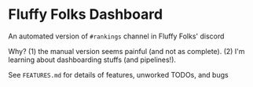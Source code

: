 # Fluffy Folks Dashboard

An automated version of `#rankings` channel in Fluffy Folks' discord

Why? (1) the manual version seems painful (and not as complete). (2) I'm learning about dashboarding stuffs (and pipelines!).

See `FEATURES.md` for details of features, unworked TODOs, and bugs
